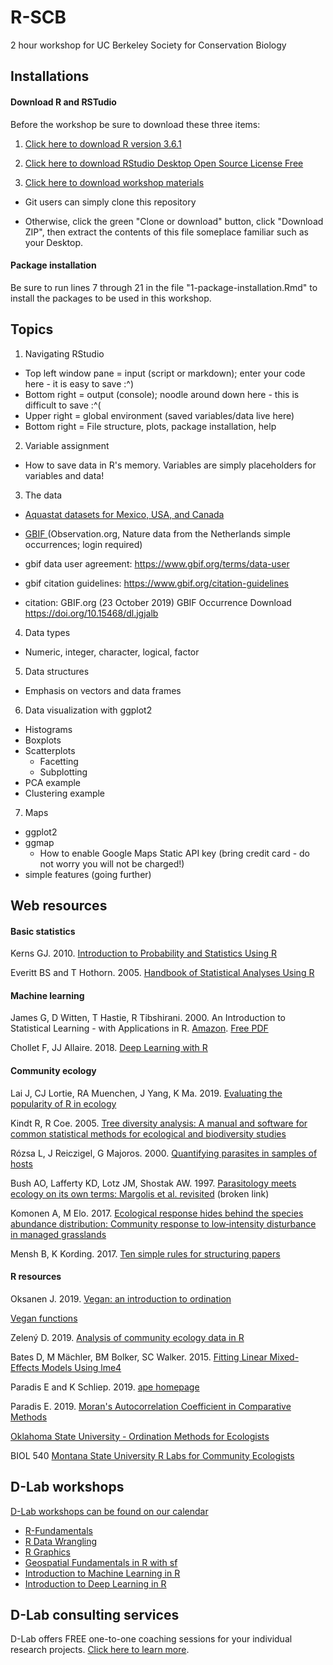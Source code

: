# R-SCB

2 hour workshop for UC Berkeley Society for Conservation Biology

## Installations

#### Download R and RSTudio

Before the workshop be sure to download these three items:

1. [Click here to download R version 3.6.1](https://cloud.r-project.org/)  

2. [Click here to download RStudio Desktop Open Source License Free](https://rstudio.com/products/rstudio/download/)  

3. [Click here to download workshop materials](https://github.com/EastBayEv/R-SCB)

- Git users can simply clone this repository

- Otherwise, click the green "Clone or download" button, click "Download ZIP", then extract the contents of this file someplace familiar such as your Desktop. 

#### Package installation

Be sure to run lines 7 through 21 in the file "1-package-installation.Rmd" to install the packages to be used in this workshop. 

## Topics

1. Navigating RStudio
- Top left window pane = input (script or markdown); enter your code here - it is easy to save :^)  
- Bottom right = output (console); noodle around down here - this is difficult to save :^(  
- Upper right = global environment (saved variables/data live here)  
- Bottom right = File structure, plots, package installation, help  

2. Variable assignment

- How to save data in R's memory. Variables are simply placeholders for variables and data! 

3. The data

- [Aquastat datasets for Mexico, USA, and Canada](http://www.fao.org/nr/water/aquastat/data/query/index.html?lang=en)  

- [GBIF ](https://www.gbif.org/occurrence/download?dataset_key=8a863029-f435-446a-821e-275f4f641165) (Observation.org, Nature data from the Netherlands simple occurrences; login required)
- gbif data user agreement: https://www.gbif.org/terms/data-user  
- gbif citation guidelines: https://www.gbif.org/citation-guidelines  
- citation: GBIF.org (23 October 2019) GBIF Occurrence Download   https://doi.org/10.15468/dl.jgjalb

4. Data types

- Numeric, integer, character, logical, factor

5. Data structures

- Emphasis on vectors and data frames

6. Data visualization with ggplot2
- Histograms  
- Boxplots  
- Scatterplots  
  - Facetting
  - Subplotting
- PCA example
- Clustering example

7. Maps
- ggplot2  
- ggmap
  - How to enable Google Maps Static API key (bring credit card - do not worry you will not be charged!)
- simple features (going further)

## Web resources

#### Basic statistics

Kerns GJ. 2010. [Introduction to Probability and Statistics Using R](http://www.atmos.albany.edu/facstaff/timm/ATM315spring14/R/IPSUR.pdf)  

Everitt BS and T Hothorn. 2005. [Handbook of Statistical Analyses Using R](https://cran.r-project.org/web/packages/HSAUR/vignettes/Ch_introduction_to_R.pdf)  

#### Machine learning

James G, D Witten, T Hastie, R Tibshirani. 2000. An Introduction to Statistical Learning - with Applications in R. [Amazon](https://www.amazon.com/Introduction-Statistical-Learning-Applications-Statistics/dp/1461471370). [Free PDF](http://faculty.marshall.usc.edu/gareth-james/ISL/ISLR%20Seventh%20Printing.pdf)  

Chollet F, JJ Allaire. 2018. [Deep Learning with R](https://www.amazon.com/Deep-Learning-R-Francois-Chollet/dp/161729554X)  

#### Community ecology 

Lai J, CJ Lortie, RA Muenchen, J Yang, K Ma. 2019. [Evaluating the popularity of R in ecology](https://esajournals.onlinelibrary.wiley.com/doi/full/10.1002/ecs2.2567)  

Kindt R, R Coe. 2005. [Tree diversity analysis: A manual and software for common statistical methods for ecological and biodiversity studies](http://old.worldagroforestry.org/downloads/Publications/PDFS/b13695.pdf)  

Rózsa L, J Reiczigel, G Majoros. 2000. [Quantifying parasites in samples of hosts](http://zoologia.hu/list/quant_large.pdf)  

Bush AO, Lafferty KD, Lotz JM, Shostak AW. 1997. [Parasitology meets ecology on its own terms: Margolis et al. revisited](https://www.ncbi.nlm.nih.gov/pubmed/9267395) (broken link)  

Komonen A, M Elo. 2017. [Ecological response hides behind the species abundance distribution: Community response to low‐intensity disturbance in managed grasslands](https://onlinelibrary.wiley.com/doi/full/10.1002/ece3.3395)  

Mensh B, K Kording. 2017. [Ten simple rules for structuring papers](https://journals.plos.org/ploscompbiol/article?id=10.1371/journal.pcbi.1005619)  

#### R resources

Oksanen J. 2019. [Vegan: an introduction to ordination](https://cran.r-project.org/web/packages/vegan/vignettes/intro-vegan.pdf)  

[Vegan functions](http://cc.oulu.fi/~jarioksa/softhelp/vegan/html/)  

Zelený D. 2019. [Analysis of community ecology data in R](https://www.davidzeleny.net/anadat-r/doku.php/en:start)  

Bates D, M Mächler, BM Bolker, SC Walker. 2015. [Fitting Linear Mixed-Effects Models Using lme4](https://cran.r-project.org/web/packages/lme4/vignettes/lmer.pdf)  

Paradis E and K Schliep. 2019. [ape homepage](http://ape-package.ird.fr/)  

Paradis E. 2019. [Moran's Autocorrelation Coefficient in Comparative Methods](https://cran.r-project.org/web/packages/ape/vignettes/MoranI.pdf)  

[Oklahoma State University - Ordination Methods for Ecologists](http://ordination.okstate.edu/)  

BIOL 540 [Montana State University R Labs for Community Ecologists](http://ecology.msu.montana.edu/labdsv/R/)  

## D-Lab workshops

[D-Lab workshops can be found on our calendar](https://dlab.berkeley.edu/calendar-node-field-date)  

- [R-Fundamentals](https://github.com/dlab-berkeley/R-Fundamentals)  
- [R Data Wrangling](https://github.com/dlab-berkeley/R-wrang)  
- [R Graphics](https://github.com/dlab-berkeley/R-graphics)  
- [Geospatial Fundamentals in R with sf](https://github.com/dlab-berkeley/Geospatial-Fundamentals-in-R-with-sf)  
- [Introduction to Machine Learning in R](https://github.com/dlab-berkeley/Machine-Learning-in-R)  
- [Introduction to Deep Learning in R](https://github.com/dlab-berkeley/Deep-Learning-in-R)  

## D-Lab consulting services

D-Lab offers FREE one-to-one coaching sessions for your individual research projects. [Click here to learn more](https://dlab.berkeley.edu/consulting). 
